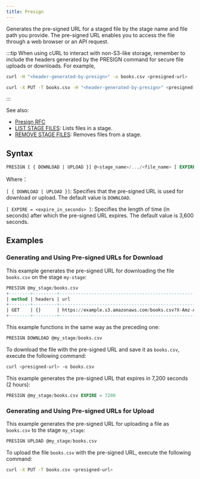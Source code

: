 ```yaml
---
title: Presign
---
```


Generates the pre-signed URL for a staged file by the stage name and file path you provide. The pre-signed URL enables you to access the file through a web browser or an API request.

:::tip
When using cURL to interact with non-S3-like storage, remember to include the headers generated by the PRESIGN command for secure file uploads or downloads. For example,

```bash
curl -H "<header-generated-by-presign>" -o books.csv <presigned-url>

curl -X PUT -T books.csv -H "<header-generated-by-presign>" <presigned-url>
```
:::

See also: 

- [Presign RFC](https://databend.rs/doc/contributing/rfcs/presign)
- [LIST STAGE FILES](40-stage/04-ddl-list-stage.md): Lists files in a stage.
- [REMOVE STAGE FILES](40-stage/05-ddl-remove-stage.md): Removes files from a stage.

## Syntax

```sql
PRESIGN [ { DOWNLOAD | UPLOAD }] @<stage_name>/.../<file_name> [ EXPIRE = <expire_in_seconds> ]
```
Where：

`[ { DOWNLOAD | UPLOAD }]`: Specifies that the pre-signed URL is used for download or upload. The default value is `DOWNLOAD`.

`[ EXPIRE = <expire_in_seconds> ]`: Specifies the length of time (in seconds) after which the pre-signed URL expires. The default value is 3,600 seconds.

## Examples

### Generating and Using Pre-signed URLs for Download

This example generates the pre-signed URL for downloading the file `books.csv` on the stage `my-stage`:

```sql
PRESIGN @my_stage/books.csv
+--------+---------+---------------------------------------------------------------------------------+
| method | headers | url                                                                             |
+--------+---------+---------------------------------------------------------------------------------+
| GET    | {}      | https://example.s3.amazonaws.com/books.csv?X-Amz-Algorithm=AWS4-HMAC-SHA256&... |
+--------+---------+---------------------------------------------------------------------------------+
```

This example functions in the same way as the preceding one:

```sql
PRESIGN DOWNLOAD @my_stage/books.csv
```

To download the file with the pre-signed URL and save it as `books.csv`, execute the following command:

```bash
curl <presigned-url> -o books.csv  
```

This example generates the pre-signed URL that expires in 7,200 seconds (2 hours):

```sql
PRESIGN @my_stage/books.csv EXPIRE = 7200
```

### Generating and Using Pre-signed URLs for Upload

This example generates the pre-signed URL for uploading a file as `books.csv` to the stage `my_stage`:

```sql
PRESIGN UPLOAD @my_stage/books.csv
```

To upload the file `books.csv` with the pre-signed URL, execute the following command:

```bash
curl -X PUT -T books.csv <presigned-url>
```